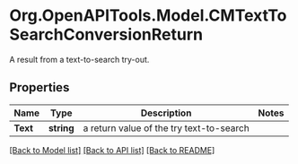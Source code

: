 # Org.OpenAPITools.Model.CMTextToSearchConversionReturn
A result from a text-to-search try-out.

## Properties

Name | Type | Description | Notes
------------ | ------------- | ------------- | -------------
**Text** | **string** | a return value of the try text-to-search | 

[[Back to Model list]](../README.md#documentation-for-models) [[Back to API list]](../README.md#documentation-for-api-endpoints) [[Back to README]](../README.md)

